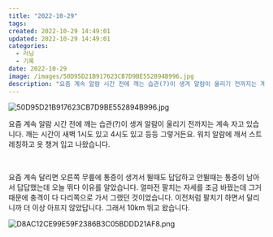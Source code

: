 ```yaml
---
title: "2022-10-29"
tags:
created: 2022-10-29 14:49:01
updated: 2022-10-29 14:49:01
categories:
  - 러닝
  - 기록
date: 2022-10-29
image: /images/50D95D21B917623CB7D9BE552894B996.jpg
description: "요즘 계속 알람 시간 전에 깨는 습관(?)이 생겨 알람이 울리기 전까지는 계속 자고 있습니다. 깨는 시간이 새벽 1시도 있고 4시도 있고 등등 그렇거든요. 워치 알람에 깨서 스트레칭하고 옷 챙겨 입고 나왔습니다. 요즘 계속 달리면 오른쪽 무릎에 통증이 생겨서 뛸때도 답답하고 안뛸때는 통"
---
```


![50D95D21B917623CB7D9BE552894B996.jpg](/images/50D95D21B917623CB7D9BE552894B996.jpg)
 
 

요즘 계속 알람 시간 전에 깨는 습관(?)이 생겨 알람이 울리기 전까지는 계속 자고 있습니다. 깨는 시간이 새벽 1시도 있고 4시도 있고 등등 그렇거든요. 워치 알람에 깨서 스트레칭하고 옷 챙겨 입고 나왔습니다.

 

요즘 계속 달리면 오른쪽 무릎에 통증이 생겨서 뛸때도 답답하고 안뛸때는 통증이 남아서 답답했는데 오늘 뛰다 이유를 알았습니다. 얼마전 팔치는 자세를 조금 바꿨는데 그거 때문에 충격이 다 다리쪽으로 가서 그랬던 것이었습니다. 이전처럼 팔치기 하면서 달리니까 더 이상 아프지 않았답니다. 그래서 10km 뛰고 왔습니다.

 
 ![D8AC12CE99E59F2386B3C05BDDD21AF8.png](/images/D8AC12CE99E59F2386B3C05BDDD21AF8.png)
